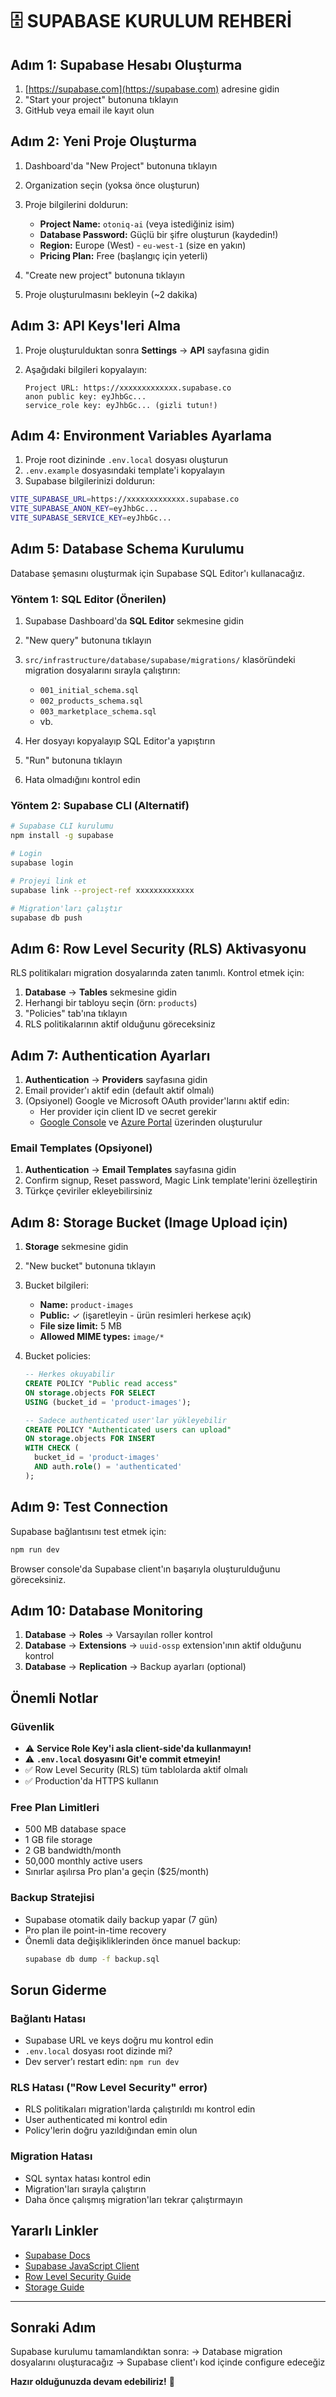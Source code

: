 # 🗄️ SUPABASE KURULUM REHBERİ

## Adım 1: Supabase Hesabı Oluşturma

1. [https://supabase.com](https://supabase.com) adresine gidin
2. "Start your project" butonuna tıklayın
3. GitHub veya email ile kayıt olun

## Adım 2: Yeni Proje Oluşturma

1. Dashboard'da "New Project" butonuna tıklayın
2. Organization seçin (yoksa önce oluşturun)
3. Proje bilgilerini doldurun:
   - **Project Name:** `otoniq-ai` (veya istediğiniz isim)
   - **Database Password:** Güçlü bir şifre oluşturun (kaydedin!)
   - **Region:** Europe (West) - `eu-west-1` (size en yakın)
   - **Pricing Plan:** Free (başlangıç için yeterli)

4. "Create new project" butonuna tıklayın
5. Proje oluşturulmasını bekleyin (~2 dakika)

## Adım 3: API Keys'leri Alma

1. Proje oluşturulduktan sonra **Settings** → **API** sayfasına gidin
2. Aşağıdaki bilgileri kopyalayın:

   ```
   Project URL: https://xxxxxxxxxxxxx.supabase.co
   anon public key: eyJhbGc...
   service_role key: eyJhbGc... (gizli tutun!)
   ```

## Adım 4: Environment Variables Ayarlama

1. Proje root dizininde `.env.local` dosyası oluşturun
2. `.env.example` dosyasındaki template'i kopyalayın
3. Supabase bilgilerinizi doldurun:

```bash
VITE_SUPABASE_URL=https://xxxxxxxxxxxxx.supabase.co
VITE_SUPABASE_ANON_KEY=eyJhbGc...
VITE_SUPABASE_SERVICE_KEY=eyJhbGc...
```

## Adım 5: Database Schema Kurulumu

Database şemasını oluşturmak için Supabase SQL Editor'ı kullanacağız.

### Yöntem 1: SQL Editor (Önerilen)

1. Supabase Dashboard'da **SQL Editor** sekmesine gidin
2. "New query" butonuna tıklayın
3. `src/infrastructure/database/supabase/migrations/` klasöründeki migration dosyalarını sırayla çalıştırın:
   - `001_initial_schema.sql`
   - `002_products_schema.sql` 
   - `003_marketplace_schema.sql`
   - vb.

4. Her dosyayı kopyalayıp SQL Editor'a yapıştırın
5. "Run" butonuna tıklayın
6. Hata olmadığını kontrol edin

### Yöntem 2: Supabase CLI (Alternatif)

```bash
# Supabase CLI kurulumu
npm install -g supabase

# Login
supabase login

# Projeyi link et
supabase link --project-ref xxxxxxxxxxxxx

# Migration'ları çalıştır
supabase db push
```

## Adım 6: Row Level Security (RLS) Aktivasyonu

RLS politikaları migration dosyalarında zaten tanımlı. Kontrol etmek için:

1. **Database** → **Tables** sekmesine gidin
2. Herhangi bir tabloyu seçin (örn: `products`)
3. "Policies" tab'ına tıklayın
4. RLS politikalarının aktif olduğunu göreceksiniz

## Adım 7: Authentication Ayarları

1. **Authentication** → **Providers** sayfasına gidin
2. Email provider'ı aktif edin (default aktif olmalı)
3. (Opsiyonel) Google ve Microsoft OAuth provider'larını aktif edin:
   - Her provider için client ID ve secret gerekir
   - [Google Console](https://console.cloud.google.com/) ve [Azure Portal](https://portal.azure.com/) üzerinden oluşturulur

### Email Templates (Opsiyonel)

1. **Authentication** → **Email Templates** sayfasına gidin
2. Confirm signup, Reset password, Magic Link template'lerini özelleştirin
3. Türkçe çeviriler ekleyebilirsiniz

## Adım 8: Storage Bucket (Image Upload için)

1. **Storage** sekmesine gidin
2. "New bucket" butonuna tıklayın
3. Bucket bilgileri:
   - **Name:** `product-images`
   - **Public:** ✓ (işaretleyin - ürün resimleri herkese açık)
   - **File size limit:** 5 MB
   - **Allowed MIME types:** `image/*`

4. Bucket policies:
   ```sql
   -- Herkes okuyabilir
   CREATE POLICY "Public read access"
   ON storage.objects FOR SELECT
   USING (bucket_id = 'product-images');
   
   -- Sadece authenticated user'lar yükleyebilir
   CREATE POLICY "Authenticated users can upload"
   ON storage.objects FOR INSERT
   WITH CHECK (
     bucket_id = 'product-images' 
     AND auth.role() = 'authenticated'
   );
   ```

## Adım 9: Test Connection

Supabase bağlantısını test etmek için:

```bash
npm run dev
```

Browser console'da Supabase client'ın başarıyla oluşturulduğunu göreceksiniz.

## Adım 10: Database Monitoring

1. **Database** → **Roles** → Varsayılan roller kontrol
2. **Database** → **Extensions** → `uuid-ossp` extension'ının aktif olduğunu kontrol
3. **Database** → **Replication** → Backup ayarları (optional)

## Önemli Notlar

### Güvenlik
- ⚠️ **Service Role Key'i asla client-side'da kullanmayın!**
- ⚠️ **`.env.local` dosyasını Git'e commit etmeyin!**
- ✅ Row Level Security (RLS) tüm tablolarda aktif olmalı
- ✅ Production'da HTTPS kullanın

### Free Plan Limitleri
- 500 MB database space
- 1 GB file storage
- 2 GB bandwidth/month
- 50,000 monthly active users
- Sınırlar aşılırsa Pro plan'a geçin ($25/month)

### Backup Stratejisi
- Supabase otomatik daily backup yapar (7 gün)
- Pro plan ile point-in-time recovery
- Önemli data değişikliklerinden önce manuel backup:
  ```bash
  supabase db dump -f backup.sql
  ```

## Sorun Giderme

### Bağlantı Hatası
- Supabase URL ve keys doğru mu kontrol edin
- `.env.local` dosyası root dizinde mi?
- Dev server'ı restart edin: `npm run dev`

### RLS Hatası ("Row Level Security" error)
- RLS politikaları migration'larda çalıştırıldı mı kontrol edin
- User authenticated mi kontrol edin
- Policy'lerin doğru yazıldığından emin olun

### Migration Hatası
- SQL syntax hatası kontrol edin
- Migration'ları sırayla çalıştırın
- Daha önce çalışmış migration'ları tekrar çalıştırmayın

## Yararlı Linkler

- [Supabase Docs](https://supabase.com/docs)
- [Supabase JavaScript Client](https://supabase.com/docs/reference/javascript)
- [Row Level Security Guide](https://supabase.com/docs/guides/auth/row-level-security)
- [Storage Guide](https://supabase.com/docs/guides/storage)

---

## Sonraki Adım

Supabase kurulumu tamamlandıktan sonra:
→ Database migration dosyalarını oluşturacağız
→ Supabase client'ı kod içinde configure edeceğiz

**Hazır olduğunuzda devam edebiliriz!** 🚀

